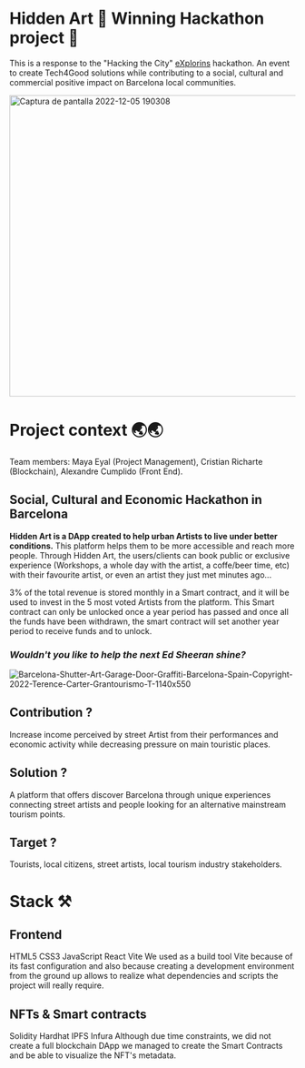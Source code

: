 # Hidden Art 🥇 Winning Hackathon project 🥇

This is a response to the "Hacking the City" <a href="https://www.explorins.com/home">eXplorins</a> hackathon. An event to create Tech4Good solutions while contributing to a social, cultural and commercial positive impact on Barcelona local communities.

<img width="530" alt="Captura de pantalla 2022-12-05 190308" src="https://user-images.githubusercontent.com/102038261/205709591-8519a7c5-c545-4197-bb7e-90cd2fde892a.png">

# Project context 🌏🌏
Team members: Maya Eyal (Project Management), Cristian Richarte (Blockchain), Alexandre Cumplido (Front End).

## Social, Cultural and Economic Hackathon in Barcelona

<strong>Hidden Art is a DApp created to help urban Artists to live under better conditions.</strong> This platform helps them to be more accessible and reach more people. Through Hidden Art, the users/clients can book public or exclusive experience (Workshops, a whole day with the artist, a coffe/beer time, etc) with their favourite artist, or even an artist they just met minutes ago...

3% of the total revenue is stored monthly in a Smart contract, and it will be used to invest in the 5 most voted Artists from the platform. This Smart contract can only be unlocked once a year period has passed and once all the funds have been withdrawn, the smart contract will set another year period to receive funds and to unlock.

### *Wouldn't you like to help the next Ed Sheeran shine?*

![Barcelona-Shutter-Art-Garage-Door-Graffiti-Barcelona-Spain-Copyright-2022-Terence-Carter-Grantourismo-T-1140x550](https://user-images.githubusercontent.com/102038261/205466234-bc623512-8ba9-4e0b-a125-e73976d4d139.png)


## Contribution ?

Increase income perceived by street Artist from their performances and economic activity while decreasing pressure on main touristic places.

## Solution ?

A platform that offers discover Barcelona through unique experiences connecting street artists and people looking for an alternative mainstream tourism points.

## Target ?

Tourists, local citizens, street artists, local tourism industry stakeholders.

# Stack ⚒️
## Frontend

HTML5
CSS3
JavaScript
React
Vite
We used as a build tool Vite because of its fast configuration and also because creating a development environment from the ground up allows to realize what dependencies and scripts the project will really require.

## NFTs & Smart contracts

Solidity
Hardhat
IPFS
Infura
Although due time constraints, we did not create a full blockchain DApp we managed to create the Smart Contracts and be able to visualize the NFT's metadata.
